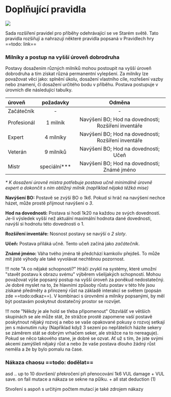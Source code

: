 # Doplňující pravidla

<img src="/assets/sep_line.png"/>

Sada rozšíření pravidel pro příběhy odehrávající se ve Starém světě. Tato pravidla rozšiřují a nahrazují některé pravidla popsaná v Pravidlech hry ==todo: link==

### Milníky a postup na vyšší úroveň dobrodruha

Postavy dosažením různých milníků mohou postoupit na vyšší úroveň dobrodruha a tím získat různá permanentní vylepšení. Za milníky lze považovat věci jako: splnění úkolu, dosažení vlastního cíle, rozřešení vazby nebo znamení, či dosažení určitého bodu v příběhu. Postava postupuje v úrovních dle následující tabulky.

| úroveň      |   požadavky   |                       Odměna                        |
| :---------- | :-----------: | :-------------------------------------------------: |
| Začátečník  |       -       |                          -                          |
| Profesionál |   1 milník    | Navýšení BO; Hod na dovednosti; Rozšíření inventáře |
| Expert      |   4 milníky   | Navýšení BO; Hod na dovednosti; Rozšíření inventáře |
| Veterán     |   9 milníků   |        Navýšení BO; Hod na dovednosti; Učeň         |
| Mistr       | speciální*\** |     Navýšení BO; Hod na dovednosti; Známé jméno     |

*\* K dosažení úrovně mistra potřebuje postava učně minimálně úrovně expert a dokončit s ním obtížný milník (například nějaká těžká mise)*

**Navýšení BO:** Postavě se zvýší BO o *1k6*. Pokud si hráč na navýšení nechce házet, může prostě přijmout navýšení o *3*.

**Hod na dovednosti:** Postava si hodí 1k20 na každou ze svých dovedností. Je-li výsledek vyšší než aktuální maximální hodnota dané dovednosti, navýší si hodnotu této dovednosti o 1.

**Rozšíření inventáře:** Nosnost postavy se navýší o *2 sloty*.

**Učeň:** Postava přiláká učně. Tento učeň začíná jako *začátečník*.

**Známé jméno:** Váha tvého jména tě předchází kamkoliv přejdeš. To může mít jisté výhody ale také vyvolávat nechtěnou pozornost.

!!! note "A co nějaké schopnosti?"
    Hráči zvyklí na systémy, které umožní "stavět postavu k obrazu svému" výběrem všelijakých schopností. Mohou považovat výše popsaný postup na vyšší úroveň za poněkud nedostatečný. Je dobré myslet na to, že hlavními způsoby růstu postav v této hře jsou získané předměty a přirozený růst na základě interakcí se světem (popsán zde ==todo:odkaz==). V kombinaci s úrovněmi a milníky popsanými, by měl být postavám poskytnut dostatečný prostor se rozvíjet.

!!! note "Někdy je ale hold se třeba připomenout"
    Obzvlášť ve větších skupinách se ale může stát, že strážce prostě zapomene vaší postavě poskytnout nějaký rozvoj a nebo se vaše opakované pokusy o rozvoj setkají jen s mávnutím ruky (Například když 3 sezení po nepřátelích házíte sekery se záměrem stát se dobrým vrhačem seker, ale strážce na to nereaguje). Pokud se něco takového stane, je dobré se ozvat. Ať už s tím, že jste svými akcemi zamýšleli nějaký růst a nebo že vaše postava dlouho žádný růst neměla a že by bylo pomalu na čase.

### Nákaza chaosu ==todo: dodělat==

asd .. up to 10 dovršení/ překročení při přenocování 1k6 VUL damage + VUL save. on fail mutace a nákaza se sekne na půlku. + all stat deduction (1)

Stvoření s aspoň s určitým počtem mutací je také zdrojem nákazy
